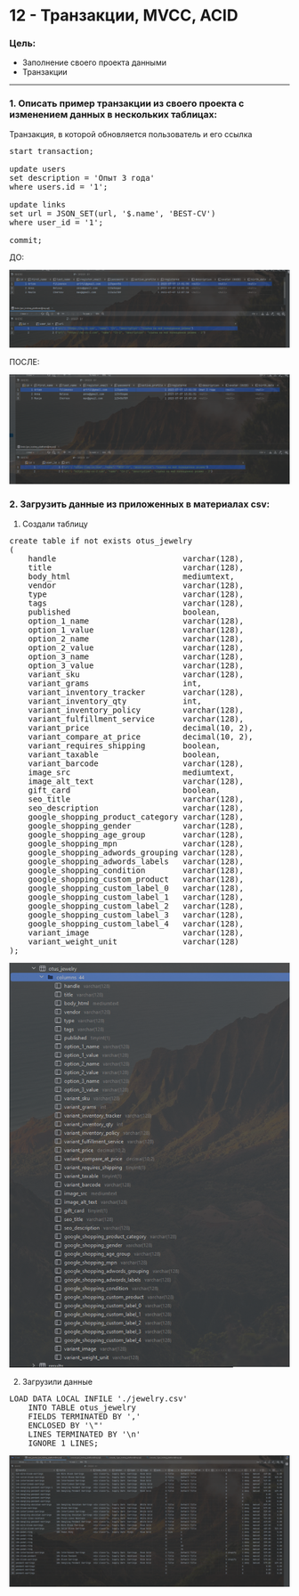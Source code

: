 # 12 - Транзакции, MVCC, ACID

### Цель:

- Заполнение своего проекта данными
- Транзакции

***

### 1. Описать пример транзакции из своего проекта с изменением данных в нескольких таблицах:

Транзакция, в которой обновляется пользователь и его ссылка
<pre>
start transaction;

update users
set description = 'Опыт 3 года'
where users.id = '1';

update links
set url = JSON_SET(url, '$.name', 'BEST-CV')
where user_id = '1';

commit;
</pre>

ДО:

![img.png](img.png)

ПОСЛЕ:

![img_1.png](img_1.png)

### 2. Загрузить данные из приложенных в материалах csv:

1. Создали таблицу

<pre>
create table if not exists otus_jewelry
(
    handle                           varchar(128),
    title                            varchar(128),
    body_html                        mediumtext,
    vendor                           varchar(128),
    type                             varchar(128),
    tags                             varchar(128),
    published                        boolean,
    option_1_name                    varchar(128),
    option_1_value                   varchar(128),
    option_2_name                    varchar(128),
    option_2_value                   varchar(128),
    option_3_name                    varchar(128),
    option_3_value                   varchar(128),
    variant_sku                      varchar(128),
    variant_grams                    int,
    variant_inventory_tracker        varchar(128),
    variant_inventory_qty            int,
    variant_inventory_policy         varchar(128),
    variant_fulfillment_service      varchar(128),
    variant_price                    decimal(10, 2),
    variant_compare_at_price         decimal(10, 2),
    variant_requires_shipping        boolean,
    variant_taxable                  boolean,
    variant_barcode                  varchar(128),
    image_src                        mediumtext,
    image_alt_text                   varchar(128),
    gift_card                        boolean,
    seo_title                        varchar(128),
    seo_description                  varchar(128),
    google_shopping_product_category varchar(128),
    google_shopping_gender           varchar(128),
    google_shopping_age_group        varchar(128),
    google_shopping_mpn              varchar(128),
    google_shopping_adwords_grouping varchar(128),
    google_shopping_adwords_labels   varchar(128),
    google_shopping_condition        varchar(128),
    google_shopping_custom_product   varchar(128),
    google_shopping_custom_label_0   varchar(128),
    google_shopping_custom_label_1   varchar(128),
    google_shopping_custom_label_2   varchar(128),
    google_shopping_custom_label_3   varchar(128),
    google_shopping_custom_label_4   varchar(128),
    variant_image                    varchar(128),
    variant_weight_unit              varchar(128)
);
</pre>

![img_2.png](img_2.png)

2. Загрузили данные

<pre>
LOAD DATA LOCAL INFILE './jewelry.csv'
    INTO TABLE otus_jewelry
    FIELDS TERMINATED BY ','
    ENCLOSED BY '\"'
    LINES TERMINATED BY '\n'
    IGNORE 1 LINES;
</pre>

![img_3.png](img_3.png)

